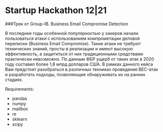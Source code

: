 # Startup Hackathon 12|21

###Трек от Group-IB. Business Email Compromise Detection

В последнее годы особенной популярностью у хакеров начали пользоваться атаки с использованием компрометации деловой переписки (Business Email Compromise). Такие атаки не требуют технических знаний, просты в реализации и имеют высокую эффективность, а защититься от них традиционными средствами практически невозможно. По данным ФБР ущерб от таких атак в 2020 году составил более 1,8 млрд долларов США. В рамках данного кейса Вам предстоит разобраться в различных техниках проведения BEC-атак и разработать подходы, позволяющие обнаруживать их на ранних стадиях.

Requirements:
* pandas
* numpy
* mailbox
* re
* sklearn
* scipy